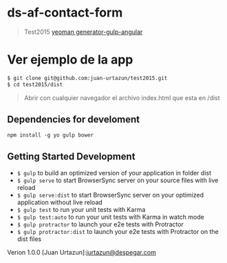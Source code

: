 # ds-af-contact-form
> Test2015  [yeoman generator-gulp-angular](https://github.com/Swiip/generator-gulp-angular)

# Ver ejemplo de la app
> 
```bash
$ git clone git@github.com:juan-urtazun/test2015.git
$ cd test2015/dist
```
> Abrir con cualquier navegador el archivo index.html que esta en /dist

## Dependencies for develoment
    npm install -g yo gulp bower

## Getting Started Development
- `$ gulp` to build an optimized version of your application in folder dist
- `$ gulp serve` to start BrowserSync server on your source files with live reload
- `$ gulp serve:dist` to start BrowserSync server on your optimized application without live reload
- `$ gulp test` to run your unit tests with Karma
- `$ gulp test:auto` to run your unit tests with Karma in watch mode
- `$ gulp protractor` to launch your e2e tests with Protractor
- `$ gulp protractor:dist` to launch your e2e tests with Protractor on the dist files

Verion 1.0.0
[Juan Urtazun]:jurtazun@despegar.com
